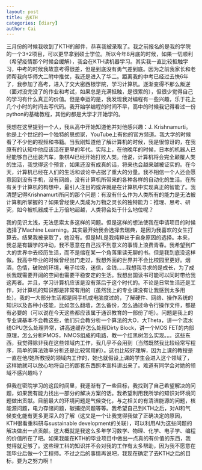 ```yaml
---
layout: post
title: 去KTH
categories: [diary]
author: Cai
---
```


三月份的时候我收到了KTH的邮件，恭喜我被录取了。我之前报名的是我的学院的一个3+2项目，可以更早拿到硕士学位。所以今年8月底的时候，如果一切顺利（希望疫情那个时候会缓解），我会在KTH读机器学习。其实我一直比较抵触学习，中考的时候我故意考得很差，但是到底没有勇气差到底。因为之前我家长和老师帮我向华师大二附中推优，我还是进入了华二。距离我的中考已经过去快6年了，我参加了高考，进入了交大密西根学院，学习计算机。逐渐变得不那么叛逆（面对没完没了的作业和考试，如果总是充满抵触，是很累的），但很少觉得自己的学习有什么真正的价值。但是幸运的是，我发现我对编程有一些兴趣，乐于花上几个小时的时间去写代码。我开始学编程的时间不早，高中的时候我记得看过一份python的基础教程，其他的都是大学才开始学的。

我想在这里提到一个人，我从高中开始知道他并对他感兴趣：J. Krishnamurti。他是上个世纪的一个独特的思想家，YouTube上有他的官方频道。我大学的时候看了不少他的视频和书籍。当我刚知道他了解计算机的时候，我是很惊讶的，在我原有的认知中他应该活在更早的年代。实际上，在他晚年的时候，日本的机器人已经能够自己组装汽车，象棋AI已经开始打败人类。他说，计算机将会完全颠覆人类的生活，我觉得这个预言，如果还没有成真的话，将来也会越来越被证实的。在今天，计算机已经在人们的生活和谈论中占据了重大的分量。我不相信一个人还会愿意回到没有手机，没有网络，没有计算机所带来的各种各样的自动化的生活。在所有关于计算机的构想中，最引人注目的或许就是在计算机中实现真正的智能了。我清楚记得Krishnamurti所问的那个问题：有没有什么作为人类所有的能力是无法被计算机所掌握的？如果曾经使人类成为万物之灵长的独特能力：推理、思考、研究，如今被机器成千上万倍地超越，人类将会处于什么地位呢？

我的见识太浅，无法思索太多这样的问题。但是这样的想法使我在申请项目的时候选择了Machine Learning。其实最开始我会选择去瑞典，是因为我喜欢的女生打算去。结果我被录取了，她没有。但是ML是我纯粹出于自身原因的选择。本来，我总是有辍学的冲动，我不愿意在自己找不到意义的事情上浪费青春。我希望到广大的世界中去经历生活，而不是缩在某一个角落里读无聊的书。但是我到底没这样做。我高中毕业的时候曾经出门走过，我想外面的世界并不会比校园里更好。烟酒，色情，破败的环境，电子垃圾，迷信，金钱……我想我寻求的是成长，为了成长我既需要开阔的空间也需要平稳安定的生活。我想出国读书可能可以同时带给我这两者。并且，学习计算机应该是没有落后于这个时代的。不论是日常生活还是工作，对计算机的知识都是非常有用的（虽然我上的专业课没有让我感到太多用处）。我的一大部分生活都是同手机或电脑度过的，了解硬件、网络、操作系统的知识以及各种小技能，比如怎么翻墙，怎么备份，怎么通过命令行操作文件，都是有必要的（可以说在今天这些都应该属于通识教育的一部份了吧）。问题是我上的专业课基本不会教这些，他们只会教分析一个算法的大O，大Theta，讲一个流水线CPU怎么处理异常，讲高速缓存怎么处理Dirty Block，讲一个MOS FET的内部原理，怎么分析PMOS，NMOS组成的电路，教一个红黑树怎么实现。。。这些东西，我觉得除非我在这些领域内工作，我几乎不会用到（当然既然我比较经常写程序，简单的算法效率分析还是比较常用的）。这也比较好理解，因为上课的教授是一直在他/她所教授的领域内工作的，她也就假设上课的学生会进入这个领域了，这样她就可以放心地将自己的那套东西照本宣科讲出来了。难道有同学会对她的领域不感兴趣吗？

但我在密院学习的这段时间里，我逐渐有了一些目标，我找到了自己希望解决的问题，如果我有能力找出一部分的解决方案的话。我希望利用我所学的知识对环境问题做出贡献。目前最大的环境问题是气候变化，与之相关的有清洁能源的问题，核能源问题，电力存储问题，碳捕捉问题等等。我希望自己到KTH之后，对AI和气候变化能有更多更深入的了解（这又是一个让我觉得我做了正确决定的原因，KTH很看重科研与sustainable development的关联），可以利用AI为这些问题的解决做出一点贡献。这大概就是我这么多年学习数学、物理、化学、电子学、编程的价值所在了吧。如果我能在KTH的毕业项目中做出一点真的有价值的东西，我觉得就足够了。这些理工科的知识并不会对我的工作有太多帮助，因为我不愿意在我毕业后做一个工程师。不过之后的事情再说吧，我现在确定了去KTH之后的目标，要为之努力啊！

